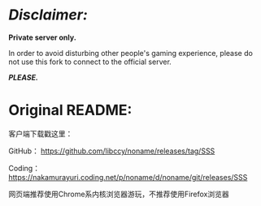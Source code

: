 # ***Disclaimer:***

**Private server only.**

In order to avoid disturbing other people's gaming experience, please do not use this fork to connect to the official server.

***PLEASE.***

# Original README:

客户端下载戳这里：

GitHub： https://github.com/libccy/noname/releases/tag/SSS

Coding： https://nakamurayuri.coding.net/p/noname/d/noname/git/releases/SSS

网页端推荐使用Chrome系内核浏览器游玩，不推荐使用Firefox浏览器
